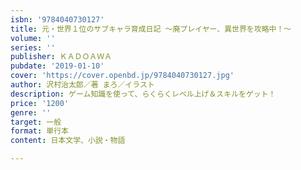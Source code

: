 ```yaml
---
isbn: '9784040730127'
title: 元・世界１位のサブキャラ育成日記 ～廃プレイヤー、異世界を攻略中！～
volume: ''
series: ''
publisher: ＫＡＤＯＡＷＡ
pubdate: '2019-01-10'
cover: 'https://cover.openbd.jp/9784040730127.jpg'
author: 沢村治太郎／著 まろ／イラスト
description: ゲーム知識を使って、らくらくレベル上げ＆スキルをゲット！
price: '1200'
genre: ''
target: 一般
format: 単行本
content: 日本文学、小説・物語

---
```

